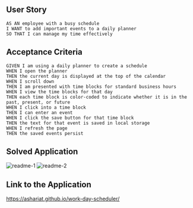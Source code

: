 ## User Story
```
AS AN employee with a busy schedule
I WANT to add important events to a daily planner
SO THAT I can manage my time effectively
```
## Acceptance Criteria
```
GIVEN I am using a daily planner to create a schedule
WHEN I open the planner
THEN the current day is displayed at the top of the calendar
WHEN I scroll down
THEN I am presented with time blocks for standard business hours
WHEN I view the time blocks for that day
THEN each time block is color-coded to indicate whether it is in the past, present, or future
WHEN I click into a time block
THEN I can enter an event
WHEN I click the save button for that time block
THEN the text for that event is saved in local storage
WHEN I refresh the page
THEN the saved events persist
```
## Solved Application

![readme-1](https://user-images.githubusercontent.com/88262115/150198697-9f25cdec-1ca6-4795-8f49-16cfcb4c3631.jpg)
![readme-2](https://user-images.githubusercontent.com/88262115/150198711-67dbee19-c04a-4398-a23d-ff06ec17dcfe.jpg)

## Link to the Application

https://ashariat.github.io/work-day-scheduler/
